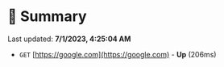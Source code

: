 # 📖 Summary
Last updated: **7/1/2023, 4:25:04 AM**

- `GET` [https://google.com](https://google.com) - **Up** (206ms)
